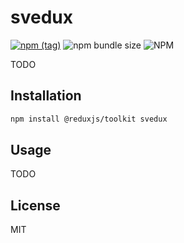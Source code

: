 # svedux

[![npm (tag)](https://img.shields.io/npm/v/svedux?style=flat&colorA=000000&colorB=000000)](https://www.npmjs.com/package/svedux) ![npm bundle size](https://img.shields.io/bundlephobia/minzip/svedux?style=flat&colorA=000000&colorB=000000) ![NPM](https://img.shields.io/npm/l/svedux?style=flat&colorA=000000&colorB=000000)

TODO

## Installation

```sh
npm install @reduxjs/toolkit svedux
```

## Usage

TODO

## License

MIT
